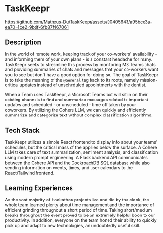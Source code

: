 # TaskKeepr



https://github.com/Matheus-Du/TaskKeepr/assets/90405643/a95bce3a-ea70-4ce2-9bdf-6fb87f467061



## Description
In the world of remote work, keeping track of your co-workers' availability - and informing them of your own plans - is a constant headache for many. TaskKeepr seeks to streamline this process by monitoring MS Teams chats and providing summaries of chats and messages that your co-workers want you to see but don't have a good option for doing so. The goal of TaskKeepr is to take the meaning of the `@General` tag back to its roots, namely mission-critical updates instead of unscheduled appointments with the dentist.

When a Team uses TaskKeepr, a Microsoft Teams bot will sit in on their existing channels to find and summarize messages related to important updates and scheduled - or unscheduled - time off taken by your coworkers. By utilizing the Cohere LLM, we can quickly and efficiently summarize and categorize text without complex classification algorithms.

## Tech Stack
TaskKeepr utilizes a simple React frontend to display info about your teams' schedules, but the critical mass of the app lies below the surface. A Cohere LLM takes care of text summarization, sentiment analysis, and classification using modern prompt engineering. A Flask backend API communicates between the Cohere API and the CockroachDB SQL database while also sending information on events, times, and user calendars to the React/Tailwind frontend.

## Learning Experiences
As the vast majority of Hackathon projects live and die by the clock, the whole team learned plenty about time management and the importance of efficient grinding throughout a short period of time. Taking short/medium breaks throughout the event proved to be an extremely helpful boon to our productivity. In addition, everyone on the team honed their ability to quickly pick up and adapt to new technologies, an undoubtedly useful skill.
